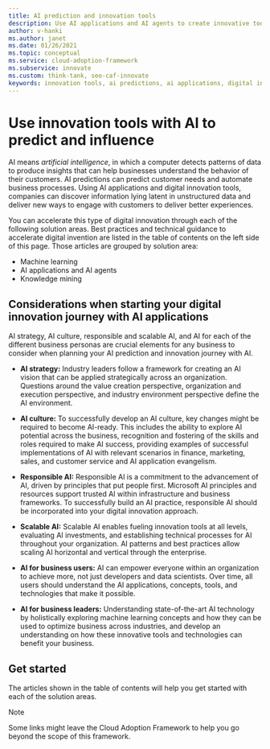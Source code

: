 ```yaml
---
title: AI prediction and innovation tools
description: Use AI applications and AI agents to create innovative tools that help detect patterns, integrate AI predictions, and influence customer behavior. Discover AI tools.
author: v-hanki
ms.author: janet
ms.date: 01/26/2021
ms.topic: conceptual
ms.service: cloud-adoption-framework
ms.subservice: innovate
ms.custom: think-tank, seo-caf-innovate
keywords: innovation tools, ai predictions, ai applications, digital innovation, ai agents
---
```


# Use innovation tools with AI to predict and influence

AI means *artificial intelligence*, in which a computer detects patterns of data to produce insights that can help businesses understand the behavior of their customers. AI predictions can predict customer needs and automate business processes. Using AI applications and digital innovation tools, companies can discover information lying latent in unstructured data and deliver new ways to engage with customers to deliver better experiences.

You can accelerate this type of digital innovation through each of the following solution areas. Best practices and technical guidance to accelerate digital invention are listed in the table of contents on the left side of this page. Those articles are grouped by solution area:

- Machine learning
- AI applications and AI agents
- Knowledge mining

## Considerations when starting your digital innovation journey with AI applications

AI strategy, AI culture, responsible and scalable AI, and AI for each of the different business personas are crucial elements for any business to consider when planning your AI prediction and innovation journey with AI.

- **AI strategy:** Industry leaders follow a framework for creating an AI vision that can be applied strategically across an organization. Questions around the value creation perspective, organization and execution perspective, and industry environment perspective define the AI environment.

- **AI culture:** To successfully develop an AI culture, key changes might be required to become AI-ready. This includes the ability to explore AI potential across the business, recognition and fostering of the skills and roles required to make AI success, providing examples of successful implementations of AI with relevant scenarios in finance, marketing, sales, and customer service and AI application evangelism.

- **Responsible AI:** Responsible AI is a commitment to the advancement of AI, driven by principles that put people first. Microsoft AI principles and resources support trusted AI within infrastructure and business frameworks. To successfully build an AI practice, responsible AI should be incorporated into your digital innovation approach.

- **Scalable AI:** Scalable AI enables fueling innovation tools at all levels, evaluating AI investments, and establishing technical processes for AI throughout your organization. AI patterns and best practices allow scaling AI horizontal and vertical through the enterprise.

- **AI for business users:** AI can empower everyone within an organization to achieve more, not just developers and data scientists. Over time, all users should understand the AI applications, concepts, tools, and technologies that make it possible.

- **AI for business leaders:** Understanding state-of-the-art AI technology by holistically exploring machine learning concepts and how they can be used to optimize business across industries, and develop an understanding on how these innovative tools and technologies can benefit your business.

## Get started

The articles shown in the table of contents will help you get started with each of the solution areas.

> [!NOTE]
> Some links might leave the Cloud Adoption Framework to help you go beyond the scope of this framework.
